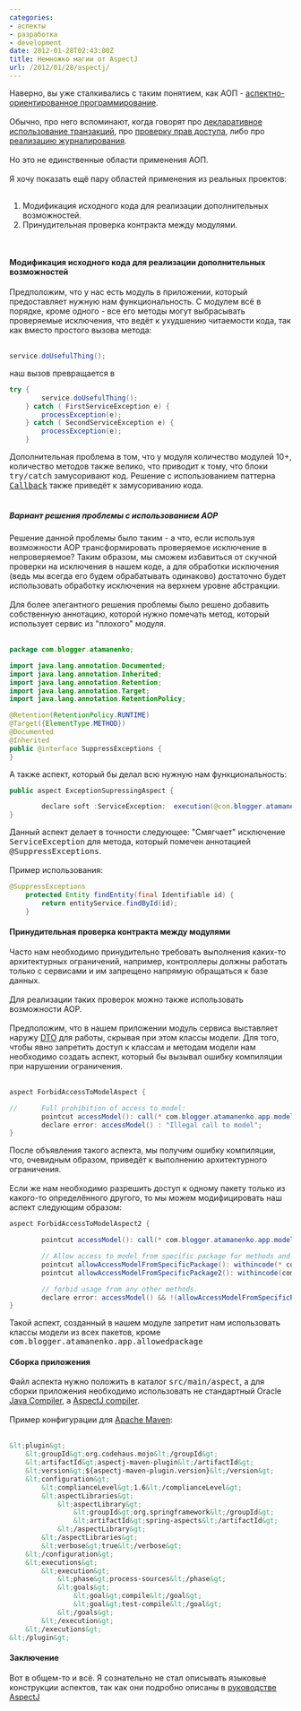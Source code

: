 ```yaml
---
categories:
- аспекты
- разработка
- development
date: 2012-01-28T02:43:00Z
title: Немножко магии от AspectJ
url: /2012/01/28/aspectj/
---
```


Наверно, вы уже сталкивались с таким понятием, как AOП - <a href="http://en.wikipedia.org/wiki/Aspect-oriented_programming">аспектно-ориентированное программирование</a>.<br />
<br />
Обычно, про него вспоминают, когда говорят про <a href="http://static.springsource.org/spring/docs/current/reference/html/transaction.html#transaction-declarative-applying-more-than-just-tx-advice">декларативное использование транзакций</a>,  про <a href="https://docs.jboss.com/aop/1.0/aspect-library/reference/annotation15_security.html">проверку прав доступа</a>, либо про <a href="http://static.springsource.org/spring/docs/3.0.x/javadoc-api/org/springframework/aop/interceptor/CustomizableTraceInterceptor.html">реализацию журналирования</a>.<br />
<br />
Но это не единственные области применения АОП.<br />
<br />
Я хочу показать ещё пару областей применения из реальных проектов:<br />
<br />
1. Модификация исходного кода для реализации дополнительных возможностей.<br />
2. Принудительная проверка контракта между модулями.<br />
<br />
<h4>Модификация исходного кода для реализации дополнительных возможностей</h4>Предположим, что у нас есть модуль в приложении, который предоставляет нужную нам функциональность. С модулем всё в порядке, кроме одного - все его методы могут выбрасывать проверяемые исключения, что ведёт к ухудшению читаемости кода, так как вместо простого вызова метода:<br />
<br />

```java
service.doUsefulThing();
```

наш вызов превращается в <br />

```java
try {
        service.doUsefulThing();
    } catch ( FirstServiceException e) {
        processException(e);
    } catch ( SecondServiceException e) {
        processException(e);
    }
```

Дополнительная проблема в том, что у модуля количество модулей 10+, количество методов также велико, что приводит к тому, что блоки <tt>try/catch</tt> замусоривают код. Решение с использованием паттерна <tt><a href="https://en.wikipedia.org/wiki/Callback_(computer_programming)">Callback</a></tt> также приведёт к замусориванию кода.<br />
<br />
<h5>Вариант решения проблемы с использованием AOP</h5>Решение данной проблемы было таким - а что, если используя возможности AOP трансформировать проверяемое исключение в непроверяемое? Таким образом, мы сможем избавиться от скучной проверки на исключения в нашем коде, а для обработки исключения (ведь мы всегда его будем обрабатывать одинаково) достаточно будет использовать обработку исключения на верхнем уровне абстракции.<br />
<br />
Для более элегантного решения проблемы было решено добавить собственную аннотацию, которой нужно помечать метод, который использует сервис из "плохого" модуля.<br />
<br />

```java
package com.blogger.atamanenko;

import java.lang.annotation.Documented;
import java.lang.annotation.Inherited;
import java.lang.annotation.Retention;
import java.lang.annotation.Target;
import java.lang.annotation.RetentionPolicy;

@Retention(RetentionPolicy.RUNTIME)
@Target({ElementType.METHOD})
@Documented
@Inherited
public @interface SuppressExceptions {
}
```

А также аспект, который бы делал всю нужную нам функциональность:

```java
public aspect ExceptionSupressingAspect {

        declare soft :ServiceException:  execution(@com.blogger.atamanenko.annotation.SuppressExceptions * *.*(..));
}
```

Данный аспект делает в точности следующее: "Смягчает" исключение <tt>ServiceException</tt> для метода, который помечен аннотацией <tt>@SuppressExceptions</tt>.<br />
<br />
Пример использования:<br />

```java
@SuppressExceptions
    protected Entity findEntity(final Identifiable id) {
        return entityService.findById(id);
    }
```

<h4>Принудительная проверка контракта между модулями</h4>Часто нам необходимо принудительно требовать выполнения каких-то архитектурных ограничений, например, контроллеры должны работать только с сервисами и им запрещено напрямую обращаться к базе данных.<br />
<br />
Для реализации таких проверок можно также использовать возможности AOP.<br />
<br />
Предположим, что в нашем приложении модуль сервиса выставляет наружу <a href="http://java.sun.com/blueprints/corej2eepatterns/Patterns/TransferObject.html">DTO</a> для работы, скрывая при этом классы модели. Для того, чтобы явно запретить доступ к классам и методам модели нам необходимо создать аспект, который бы вызывал ошибку компиляции при нарушении ограничения.<br />
<br />

```java
aspect ForbidAccessToModelAspect {

//      Full prohibition of access to model:
        pointcut accessModel(): call(* com.blogger.atamanenko.app.model..*.*(..));
        declare error: accessModel() : "Illegal call to model";
}

```

После объявления такого аспекта, мы получим ошибку компиляции, что, очевидным образом, приведёт к выполнению архитектурного ограничения.<br />
<br />
Если же нам необходимо разрешить доступ к одному пакету только из какого-то определённого другого, то мы можем модифицировать наш аспект следующим образом:<br />

```java
aspect ForbidAccessToModelAspect2 {

        pointcut accessModel(): call(* com.blogger.atamanenko.app.model.**.*(..));

        // Allow access to model from specific package for methods and constructors
        pointcut allowAccessModelFromSpecificPackage(): withincode(* com.blogger.atamanenko.app.allowedpackage..*.*(..));
        pointcut allowAccessModelFromSpecificPackage2(): withincode(com.blogger.atamanenko.app.allowedpackage..*.new(..));

        // forbid usage from any other methods.
        declare error: accessModel() && !(allowAccessModelFromSpecificPackage() || allowAccessModelFromSpecificPackage()):"Illegal call to Model from forbidden package";
}
```

Такой аспект, созданный в нашем модуле запретит нам использовать классы модели из всех пакетов, кроме <tt>com.blogger.atamanenko.app.allowedpackage</tt><br />
<h4>Сборка приложения</h4>Файл аспекта нужно положить в каталог <tt>src/main/aspect</tt>, а для сборки приложения необходимо использовать не стандартный Oracle <a href="http://docs.oracle.com/javase/6/docs/technotes/tools/solaris/javac.html">Java Compiler</a>, а <a href="http://eclipse.org/aspectj/downloads.php">AspectJ compiler</a>.<br />
<br />
Пример конфигурации для <a href="https://maven.apache.org/">Apache Maven</a>:<br />
<br />

```xml
&lt;plugin&gt;
    &lt;groupId&gt;org.codehaus.mojo&lt;/groupId&gt;
    &lt;artifactId&gt;aspectj-maven-plugin&lt;/artifactId&gt;
    &lt;version&gt;${aspectj-maven-plugin.version}&lt;/version&gt;
    &lt;configuration&gt;
        &lt;complianceLevel&gt;1.6&lt;/complianceLevel&gt;
        &lt;aspectLibraries&gt;
            &lt;aspectLibrary&gt;
                &lt;groupId&gt;org.springframework&lt;/groupId&gt;
                &lt;artifactId&gt;spring-aspects&lt;/artifactId&gt;
            &lt;/aspectLibrary&gt;
        &lt;/aspectLibraries&gt;
        &lt;verbose&gt;true&lt;/verbose&gt;
    &lt;/configuration&gt;
    &lt;executions&gt;
        &lt;execution&gt;
            &lt;phase&gt;process-sources&lt;/phase&gt;
            &lt;goals&gt;
                &lt;goal&gt;compile&lt;/goal&gt;
                &lt;goal&gt;test-compile&lt;/goal&gt;
            &lt;/goals&gt;
        &lt;/execution&gt;
    &lt;/executions&gt;
&lt;/plugin&gt;
```

<h4>Заключение</h4>Вот в общем-то и всё. Я сознательно не стал описывать языковые конструкции аспектов, так как они подробно описаны в <a href="https://www.eclipse.org/aspectj/doc/next/progguide/index.html">руководстве AspectJ</a>